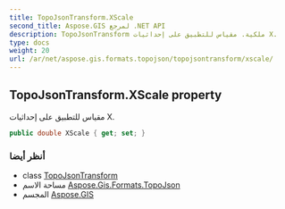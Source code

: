 ```yaml
---
title: TopoJsonTransform.XScale
second_title: Aspose.GIS لمرجع .NET API
description: TopoJsonTransform ملكية. مقياس للتطبيق على إحداثيات X.
type: docs
weight: 20
url: /ar/net/aspose.gis.formats.topojson/topojsontransform/xscale/
---
```

## TopoJsonTransform.XScale property

مقياس للتطبيق على إحداثيات X.

```csharp
public double XScale { get; set; }
```

### أنظر أيضا

* class [TopoJsonTransform](../)
* مساحة الاسم [Aspose.Gis.Formats.TopoJson](../../topojsontransform/)
* المجسم [Aspose.GIS](../../../)


